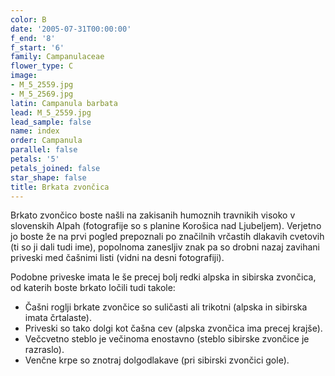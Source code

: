 ```yaml
---
color: B
date: '2005-07-31T00:00:00'
f_end: '8'
f_start: '6'
family: Campanulaceae
flower_type: C
image:
- M_5_2559.jpg
- M_5_2569.jpg
latin: Campanula barbata
lead: M_5_2559.jpg
lead_sample: false
name: index
order: Campanula
parallel: false
petals: '5'
petals_joined: false
star_shape: false
title: Brkata zvončica
---
```

Brkato zvončico boste našli na zakisanih humoznih travnikih visoko v slovenskih Alpah (fotografije so s planine Korošica nad Ljubeljem). Verjetno jo boste že na prvi pogled prepoznali po značilnih vrčastih dlakavih cvetovih (ti so ji dali tudi ime), popolnoma zanesljiv znak pa so drobni nazaj zavihani priveski med čašnimi listi (vidni na desni fotografiji).

Podobne priveske imata le še precej bolj redki alpska in sibirska zvončica, od katerih boste brkato ločili tudi takole:

-   Čašni roglji brkate zvončice so suličasti ali trikotni (alpska in sibirska imata črtalaste).
-   Priveski so tako dolgi kot čašna cev (alpska zvončica ima precej krajše).
-   Večcvetno steblo je večinoma enostavno (steblo sibirske zvončice je razraslo).
-   Venčne krpe so znotraj dolgodlakave (pri sibirski zvončici gole).

